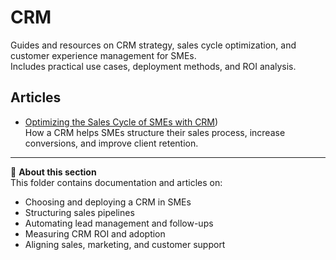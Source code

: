 # CRM

Guides and resources on CRM strategy, sales cycle optimization, and customer experience management for SMEs.  
Includes practical use cases, deployment methods, and ROI analysis.  

## Articles

- [Optimizing the Sales Cycle of SMEs with CRM](https://github.com/TizyConseil/knowledge-base/blob/main/crm/crm-sales-cycle-sme.m))  
  How a CRM helps SMEs structure their sales process, increase conversions, and improve client retention.

---

📌 **About this section**  
This folder contains documentation and articles on:  
- Choosing and deploying a CRM in SMEs  
- Structuring sales pipelines  
- Automating lead management and follow-ups  
- Measuring CRM ROI and adoption  
- Aligning sales, marketing, and customer support
